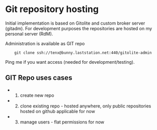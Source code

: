 # Git repository hosting

Initial implementation is based on Gitolite and custom broker server (gitadm). For development purposes the repositories are hosted on my personal server (RdM).

Administration is available as GIT repo

		git clone ssh://tenx@bunny.laststation.net:440/gitolite-admin

Ping me if you want access (needed for development/testing).

## GIT Repo uses cases

* 1. create new repo 
* 2. clone existing repo - hosted anywhere, only public repositories hosted on github applicable for now
* 3. manage users - flat permissions for now